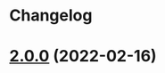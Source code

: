 # Changelog

# [2.0.0](https://github.com/dhruwlalan/semantic-release-config/compare/v1.0.3...v2.0.0) (2022-02-16)
